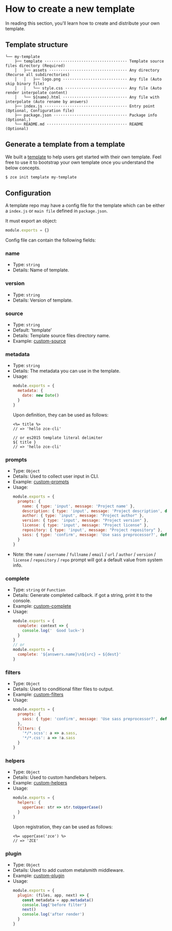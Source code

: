 # How to create a new template

In reading this section, you'll learn how to create and distribute your own template.

## Template structure

```
└── my-template
    ├── template ···································· Template source files directory (Required)
    │   ├── assets ·································· Any directory (Recurse all subdirectories)
    │   │   ├── logo.png ···························· Any file (Auto skip binary file)
    │   │   └── style.css ··························· Any file (Auto render interpolate content)
    │   └── ${name}.html ···························· Any file with interpolate (Auto rename by answers)
    ├── index.js ···································· Entry point (Optional, Configuration file)
    ├── package.json ································ Package info (Optional,)
    └── README.md ··································· README (Optional)
```

## Generate a template from a template

We built a [template](https://github.com/zce-templates/template) to help users get started with their own template. Feel free to use it to bootstrap your own template once you understand the below concepts.

```sh
$ zce init template my-template
```

## Configuration

A template repo may have a config file for the template which can be either a `index.js` or `main file` defined in `package.json`.

It must export an object:

```js
module.exports = {}
```

Config file can contain the following fields:

### name

- Type: `string`
- Details: Name of template.

### version

- Type: `string`
- Details: Version of template.

### source

- Type: `string`
- Default: 'template'
- Details: Template source files directory name.
- Example: [custom-source](../test/mock/templates/source)

### metadata

- Type: `string`
- Details: The metadata you can use in the template.
- Usage:
  ```js
  module.exports = {
    metadata: {
      date: new Date()
    }
  }
  ```
  Upon definition, they can be used as follows:
  ```ejs
  <%= title %>
  // => 'hello zce-cli'

  // or es2015 template literal delimiter
  ${ title }
  // => 'hello zce-cli'
  ```

### prompts

- Type: `Object`
- Details: Used to collect user input in CLI.
- Example: [custom-prompts](../test/mock/templates/prompts)
- Usage:
  ```js
  module.exports = {
    prompts: {
      name: { type: 'input', message: 'Project name' },
      description: { type: 'input', message: 'Project description', default: 'A jekyll project' },
      author: { type: 'input', message: "Project author" },
      version: { type: 'input', message: "Project version" },
      license: { type: 'input', message: "Project license" },
      repository: { type: 'input', message: "Project repository" },
      sass: { type: 'confirm', message: 'Use sass preprocessor?', default: true }
    }
  }
  ```
- Note:
  the `name` / `username` / `fullname` / `email` / `url` / `author` / `version` / `license` / `repository` / `repo` prompt will got a default value from system info.

### complete

- Type: `string` or `Function`
- Details: Generate completed callback. if got a string, print it to the console.
- Example: [custom-complete](../test/mock/templates/complete)
- Usage:
  ```js
  module.exports = {
    complete: context => {
      console.log('  Good luck~')
    }
  }
  // or
  module.exports = {
    complete: '${answers.name}\n${src} → ${dest}'
  }
  ```

### filters

- Type: `Object`
- Details: Used to conditional filter files to output.
- Example: [custom-filters](../test/mock/templates/filters)
- Usage:
  ```js
  module.exports = {
    prompts: {
      sass: { type: 'confirm', message: 'Use sass preprocessor?', default: true }
    },
    filters: {
      '*/*.scss': a => a.sass,
      '*/*.css': a => !a.sass
    }
  }
  ```

### helpers

- Type: `Object`
- Details: Used to custom handlebars helpers.
- Example: [custom-helpers](../test/mock/templates/helpers)
- Usage:
  ```js
  module.exports = {
    helpers: {
      upperCase: str => str.toUpperCase()
    }
  }
  ```
  Upon registration, they can be used as follows:
  ```ejs
  <%= upperCase('zce') %>
  // => 'ZCE'
  ```

### plugin

- Type: `Object`
- Details: Used to add custom metalsmith middleware.
- Example: [custom-plugin](../test/mock/templates/plugin)
- Usage:
  ```js
  module.exports = {
    plugin: (files, app, next) => {
      const metadata = app.metadata()
      console.log('before filter')
      next()
      console.log('after render')
    }
  }
  ```
